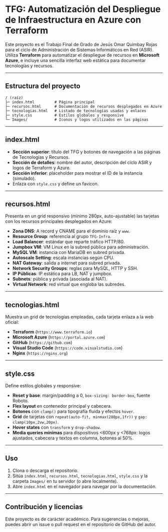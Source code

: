 # TFG: Automatización del Despliegue de Infraestructura en Azure con Terraform

Este proyecto es el Trabajo Final de Grado de Jesús Omar Quimbay Rojas para el ciclo de Administración de Sistemas Informáticos en Red (ASIR). Utiliza **Terraform** para automatizar el despliegue de recursos en **Microsoft Azure**, e incluye una sencilla interfaz web estática para documentar tecnologías y recursos.

---

## Estructura del proyecto

```
/ (raíz)
├─ index.html         # Página principal
├─ recursos.html      # Documentación de recursos desplegados en Azure
├─ tecnologias.html   # Listado de tecnologías usadas y enlaces
├─ style.css          # Estilos globales y responsive
└─ Images/            # Iconos y logos utilizados en las páginas
```

---

## index.html

* **Sección superior**: título del TFG y botones de navegación a las páginas de Tecnologías y Recursos.
* **Sección de detalles**: nombre del autor, descripción del ciclo ASIR y logos de Terraform y Azure.
* **Sección inferior**: placeholder para mostrar el ID de la instancia (simulado).
* Enlaza con `style.css` y define un favicon.

---

## recursos.html

Presenta en un grid responsivo (mínimo 280px, auto-ajustable) las tarjetas con los recursos principales desplegados en Azure:

* **Zona DNS**: A record y CNAME para el dominio raíz y `www`.
* **Resource Group**: referencia al grupo `TFG-Infra`.
* **Load Balancer**: estándar que reparte tráfico HTTP/80.
* **Jumpbox VM**: VM Linux en la subred pública para administración.
* **MySQL VM**: instancia con MariaDB en subred privada.
* **Autoscale Setting**: escala instancias según CPU.
* **NAT Gateway**: salida a internet para subred privada.
* **Network Security Groups**: reglas para MySQL, HTTP y SSH.
* **IP Públicas**: IP estática para LB, NAT y jumpbox.
* **Subnets**: pública y privada (asociada al NAT).
* **Virtual Network**: red virtual que engloba las subredes.

---

## tecnologias.html

Muestra un grid de tecnologías empleadas, cada tarjeta enlaza a la web oficial:

* **Terraform** (`https://www.terraform.io`)
* **Microsoft Azure** (`https://portal.azure.com`)
* **GitHub** (`https://github.com`)
* **Visual Studio Code** (`https://code.visualstudio.com`)
* **Nginx** (`https://nginx.org`)

---

## style.css

Define estilos globales y responsive:

* **Reset y base**: margin/padding a 0, `box-sizing: border-box`, fuente Roboto.
* **Flex layout** en contenedor principal y cabecera.
* **Botones** con `clamp()` para tipografía fluida y efectos `hover`.
* **Grid** de tarjetas con `repeat(auto-fit, minmax(280px,1fr))` y `gap: clamp(10px,2vw,20px)`.
* **Hover states** con `transform` y `drop-shadow`.
* **Media queries mínimas** para dispositivos <600px y <768px: logos ajustados, cabecera y textos en columna, botones al 50%.

---

## Uso

1. Clona o descarga el repositorio.
2. Sitúa `index.html`, `recursos.html`, `tecnologias.html`, `style.css` y la carpeta `Images/` en tu servidor (o abre localmente).
3. Abre `index.html` en el navegador para navegar por la documentación.

---

## Contribución y licencias

Este proyecto es de carácter académico. Para sugerencias o mejoras, puedes abrir un issue o pull request en el repositorio de GitHub del autor.
